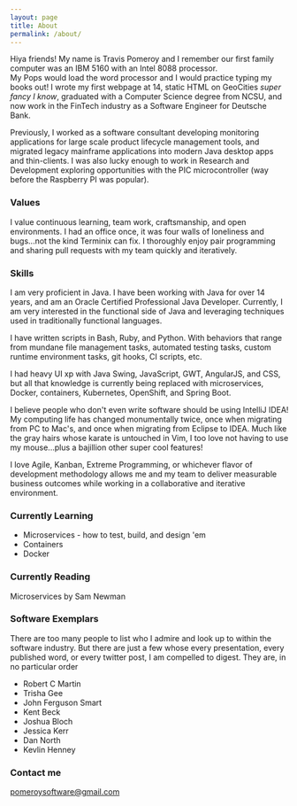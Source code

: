 ```yaml
---
layout: page
title: About
permalink: /about/
---
```


Hiya friends!  My name is Travis Pomeroy and I remember our first family computer was an IBM 5160 with an Intel 8088 processor.  
My Pops would load the word processor and I would practice typing my books out!  I wrote my first webpage at 14, static HTML on 
GeoCities *super fancy I know*, graduated with a Computer Science degree from NCSU, and now work in the FinTech industry 
as a Software Engineer for Deutsche Bank.    

Previously, I worked as a software consultant developing monitoring applications for large scale product lifecycle management tools, 
and migrated legacy mainframe applications into modern Java desktop apps and thin-clients.  I was also lucky enough to work in 
Research and Development exploring opportunities with the PIC microcontroller (way before the Raspberry PI was popular).

### Values
I value continuous learning, team work, craftsmanship, and open environments.  I had an office once, it was four walls of 
loneliness and bugs...not the kind Terminix can fix.  I thoroughly enjoy pair programming and sharing pull requests with my 
team quickly and iteratively.

### Skills
I am very proficient in Java.  I have been working with Java for over 14 years, and am an Oracle Certified Professional Java 
Developer.  Currently, I am very interested in the functional side of Java and leveraging techniques used in traditionally functional 
languages.  

I have written scripts in Bash, Ruby, and Python.  With behaviors that range from mundane file management tasks, automated testing tasks, 
custom runtime environment tasks, git hooks, CI scripts, etc.

I had heavy UI xp with Java Swing, JavaScript, GWT, AngularJS, and CSS, but all that knowledge is currently being replaced with 
microservices, Docker, containers, Kubernetes, OpenShift, and Spring Boot.

I believe people who don't even write software should be using IntelliJ IDEA!  My computing life has changed monumentally twice, once when 
migrating from PC to Mac's, and once when migrating from Eclipse to IDEA.  Much like the gray hairs whose karate is untouched in Vim, I too 
love not having to use my mouse...plus a bajillion other super cool features! 

I love Agile, Kanban, Extreme Programming, or whichever flavor of development methodology allows me and my team to deliver measurable 
business outcomes while working in a collaborative and iterative environment.      

### Currently Learning
* Microservices - how to test, build, and design 'em
* Containers
* Docker

### Currently Reading
Microservices by Sam Newman

### Software Exemplars
There are too many people to list who I admire and look up to within the software industry.  But there are just a few whose 
every presentation, every published word, or every twitter post, I am compelled to digest.  They are, in no particular order 

* Robert C Martin
* Trisha Gee
* John Ferguson Smart
* Kent Beck
* Joshua Bloch
* Jessica Kerr
* Dan North
* Kevlin Henney
  
### Contact me

[pomeroysoftware@gmail.com](mailto:pomeroysoftware@gmail.com)